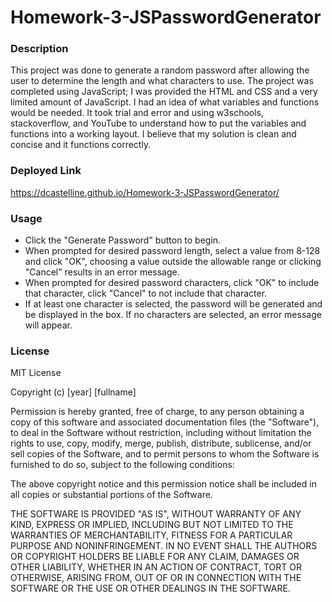# **Homework-3-JSPasswordGenerator**

### **Description**

This project was done to generate a random password after allowing the user to determine the length and what characters to use.  The project was completed using JavaScript; I was provided the HTML and CSS and a very limited amount of JavaScript.  I had an idea of what variables and functions would be needed.  It took trial and error and using w3schools, stackoverflow, and YouTube to understand how to put the variables and functions into a working layout.  I believe that my solution is clean and concise and it functions correctly.

### **Deployed Link**

https://dcastelline.github.io/Homework-3-JSPasswordGenerator/

### **Usage**

- Click the "Generate Password" button to begin.
- When prompted for desired password length, select a value from 8-128 and click "OK", choosing a value outside the allowable range or clicking "Cancel" results in an error message.
- When prompted for desired password characters, click "OK" to include that character, click "Cancel" to not include that character.
- If at least one character is selected, the password will be generated and be displayed in the box.  If no characters are selected, an error message will appear.

### **License**

MIT License

Copyright (c) [year] [fullname]

Permission is hereby granted, free of charge, to any person obtaining a copy
of this software and associated documentation files (the "Software"), to deal
in the Software without restriction, including without limitation the rights
to use, copy, modify, merge, publish, distribute, sublicense, and/or sell
copies of the Software, and to permit persons to whom the Software is
furnished to do so, subject to the following conditions:

The above copyright notice and this permission notice shall be included in all
copies or substantial portions of the Software.

THE SOFTWARE IS PROVIDED "AS IS", WITHOUT WARRANTY OF ANY KIND, EXPRESS OR
IMPLIED, INCLUDING BUT NOT LIMITED TO THE WARRANTIES OF MERCHANTABILITY,
FITNESS FOR A PARTICULAR PURPOSE AND NONINFRINGEMENT. IN NO EVENT SHALL THE
AUTHORS OR COPYRIGHT HOLDERS BE LIABLE FOR ANY CLAIM, DAMAGES OR OTHER
LIABILITY, WHETHER IN AN ACTION OF CONTRACT, TORT OR OTHERWISE, ARISING FROM,
OUT OF OR IN CONNECTION WITH THE SOFTWARE OR THE USE OR OTHER DEALINGS IN THE
SOFTWARE.
